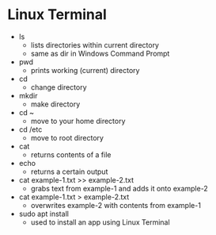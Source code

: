 # Linux Terminal

* ls
  * lists directories within current directory
  * same as dir in Windows Command Prompt
* pwd
  * prints working (current) directory
* cd
  * change directory
* mkdir
  * make directory
* cd \~
  * move to your home directory
* cd /etc
  * move to root directory
* cat
  * returns contents of a file
* echo
  * returns a certain output
* cat example-1.txt >> example-2.txt
  * grabs text from example-1 and adds it onto example-2
* cat example-1.txt > example-2.txt
  * overwrites example-2 with contents from example-1
* sudo apt install
  * used to install an app using Linux Terminal
